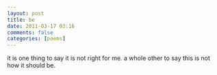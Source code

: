 ```yaml
---
layout: post
title: be
date: 2011-03-17 03:16
comments: false
categories: [poems]
---
```


it is one thing to say
it is not right for me.
a whole other to say
this is not how it should be. 
